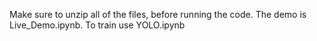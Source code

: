 Make sure to unzip all of the files, before running the code. 
The demo is Live_Demo.ipynb. 
To train use YOLO.ipynb
